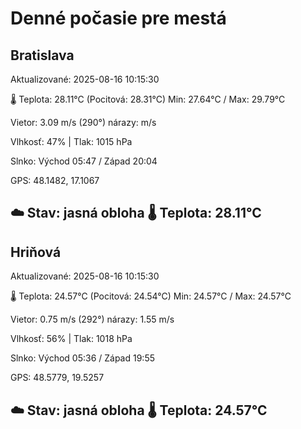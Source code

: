 ﻿# Denné počasie pre mestá

## Bratislava
Aktualizované: 2025-08-16 10:15:30

🌡️ Teplota: 28.11°C 
(Pocitová: 28.31°C)
Min: 27.64°C / Max: 29.79°C

Vietor: 3.09 m/s    (290°) 
nárazy:  m/s

Vlhkosť: 47% | Tlak: 1015 hPa

Slnko: Východ 05:47 / Západ 20:04

GPS: 48.1482, 17.1067

☁️ Stav: jasná obloha        🌡️ Teplota: 28.11°C
---

## Hriňová
Aktualizované: 2025-08-16 10:15:30

🌡️ Teplota: 24.57°C 
(Pocitová: 24.54°C)
Min: 24.57°C / Max: 24.57°C

Vietor: 0.75 m/s (292°)
nárazy: 1.55 m/s

Vlhkosť: 56% | Tlak: 1018 hPa

Slnko: Východ 05:36 / Západ 19:55

GPS: 48.5779, 19.5257

☁️ Stav: jasná obloha        🌡️ Teplota: 24.57°C
---
